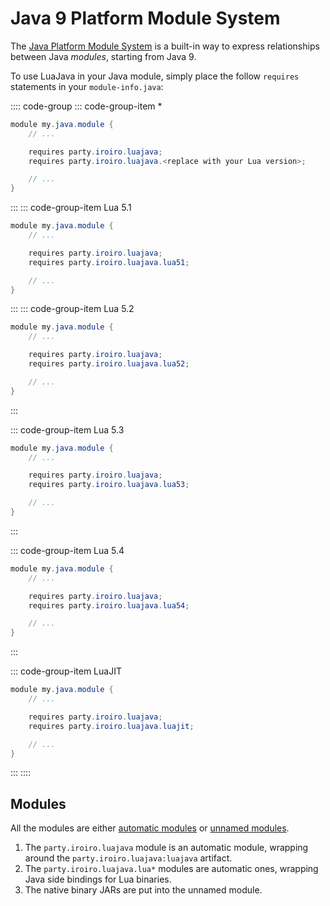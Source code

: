 # Java 9 Platform Module System

The [Java Platform Module System](https://en.wikipedia.org/wiki/Java_Platform_Module_System)
is a built-in way to express relationships between Java _modules_, starting from Java 9.

To use LuaJava in your Java module, simply place the follow `requires` statements in your `module-info.java`:

:::: code-group
::: code-group-item *
```java
module my.java.module {
    // ...

    requires party.iroiro.luajava;
    requires party.iroiro.luajava.<replace with your Lua version>;

    // ...
}
```
:::
::: code-group-item Lua 5.1
```java
module my.java.module {
    // ...

    requires party.iroiro.luajava;
    requires party.iroiro.luajava.lua51;

    // ...
}
```
:::
::: code-group-item Lua 5.2
```java
module my.java.module {
    // ...

    requires party.iroiro.luajava;
    requires party.iroiro.luajava.lua52;

    // ...
}
```
:::

::: code-group-item Lua 5.3
```java
module my.java.module {
    // ...

    requires party.iroiro.luajava;
    requires party.iroiro.luajava.lua53;

    // ...
}
```
:::

::: code-group-item Lua 5.4
```java
module my.java.module {
    // ...

    requires party.iroiro.luajava;
    requires party.iroiro.luajava.lua54;

    // ...
}
```
:::

::: code-group-item LuaJIT
```java
module my.java.module {
    // ...

    requires party.iroiro.luajava;
    requires party.iroiro.luajava.luajit;

    // ...
}
```
:::
::::

## Modules

All the modules are either [automatic modules](https://openjdk.org/projects/jigsaw/spec/sotms/#automatic-modules)
or [unnamed modules](https://openjdk.org/projects/jigsaw/spec/sotms/#unnamed-modules).

1. The `party.iroiro.luajava` module is an automatic module, wrapping around the `party.iroiro.luajava:luajava` artifact.
2. The `party.iroiro.luajava.lua*` modules are automatic ones, wrapping Java side bindings for Lua binaries.
3. The native binary JARs are put into the unnamed module.
